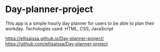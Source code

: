 # Day-planner-project

This app is a simple hourly day planner for users to be able to plan their workday.
Techologies used: HTML, CSS, JavaScript

https://ellisaissa.github.io/Day-planner-project/
https://github.com/ellisaissa/Day-planner-project
